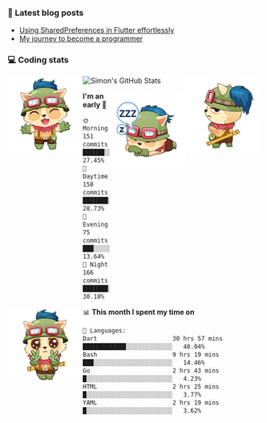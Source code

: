 ### 📘 Latest blog posts

<!-- BLOG-POST-LIST:START -->
- [Using SharedPreferences in Flutter effortlessly](http://blog.codingteemo.me/2020/07/15/Using-SharedPreferences-in-Flutter-effortlessly/)
- [My journey to become a programmer](http://blog.codingteemo.me/2018/07/14/My-journey-to-become-a-programmer/)
<!-- BLOG-POST-LIST:END -->

### 💻 Coding stats
<img align="right" src="https://raw.githubusercontent.com/simonpham/simonpham/master/assets/images/6kiur.gif" >


<img align="left" src="https://raw.githubusercontent.com/simonpham/simonpham/master/assets/images/5kiur.gif" >

![Simon's GitHub Stats](https://github-readme-stats-obu2qdcs2.vercel.app/api?username=simonpham)

<img align="right" src="https://raw.githubusercontent.com/simonpham/simonpham/master/assets/images/4kiur.gif" >

<!--START_SECTION:waka-->
**I'm an early 🐤** 

```text
🌞 Morning    151 commits    ██████░░░░░░░░░░░░░░░░░░░   27.45% 
🌆 Daytime    158 commits    ███████░░░░░░░░░░░░░░░░░░   28.73% 
🌃 Evening    75 commits     ███░░░░░░░░░░░░░░░░░░░░░░   13.64% 
🌙 Night      166 commits    ███████░░░░░░░░░░░░░░░░░░   30.18%

```


<img align="left" src="https://raw.githubusercontent.com/simonpham/simonpham/master/assets/images/19kiur.gif" >📊 **This month I spent my time on** 

```text
💬 Languages: 
Dart                     30 hrs 57 mins      ████████████░░░░░░░░░░░░░   48.04% 
Bash                     9 hrs 19 mins       ███░░░░░░░░░░░░░░░░░░░░░░   14.46% 
Go                       2 hrs 43 mins       █░░░░░░░░░░░░░░░░░░░░░░░░   4.23% 
HTML                     2 hrs 25 mins       █░░░░░░░░░░░░░░░░░░░░░░░░   3.77% 
YAML                     2 hrs 19 mins       █░░░░░░░░░░░░░░░░░░░░░░░░   3.62%

```


<!--END_SECTION:waka-->
